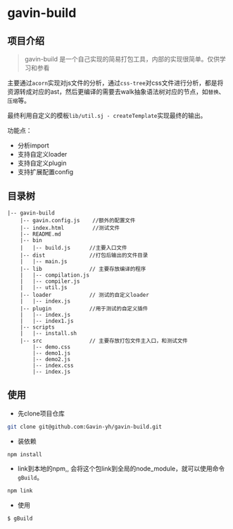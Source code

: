 # gavin-build


## 项目介绍

> gavin-build 是一个自己实现的简易打包工具，内部的实现很简单。仅供学习和参看

主要通过`acorn`实现对js文件的分析，通过`css-tree`对css文件进行分析，都是将资源转成对应的ast，然后更编译的需要去walk抽象语法树对应的节点，如`替换`、`压缩`等。

最终利用自定义的模板`lib/util.sj - createTemplate`实现最终的输出。

功能点：
* 分析import
* 支持自定义loader
* 支持自定义plugin  
* 支持扩展配置config
## 目录树
```
|-- gavin-build
    |-- gavin.config.js    //额外的配置文件
    |-- index.html         //测试文件
    |-- README.md
    |-- bin
    |   |-- build.js      //主要入口文件
    |-- dist              //打包后输出的文件目录
    |   |-- main.js
    |-- lib               // 主要存放编译的程序
    |   |-- compilation.js
    |   |-- compiler.js
    |   |-- util.js
    |-- loader            // 测试的自定义loader
    |   |-- index.js
    |-- plugin            //用于测试的自定义插件
    |   |-- index.js
    |   |-- index1.js
    |-- scripts
    |   |-- install.sh
    |-- src               // 主要存放打包文件主入口，和测试文件
        |-- demo.css
        |-- demo1.js
        |-- demo2.js
        |-- index.css
        |-- index.js
```

## 使用
* 先clone项目仓库
```bash
git clone git@github.com:Gavin-yh/gavin-build.git
```
* 装依赖
```bash
npm install
```
* link到本地的npm,, 会将这个包link到全局的node_module，就可以使用命令`gBuild`。
```bash
npm link
```
* 使用
```bash
$ gBuild
```



